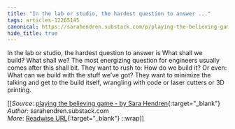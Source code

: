```yaml
---
title: "In the lab or studio, the hardest question to answer ..."
tags: articles-12265145
canonical: https://sarahendren.substack.com/p/playing-the-believing-game
hide_title: true
---
```


In the lab or studio, the hardest question to answer is What shall we build? What shall we? The most energizing question for engineers usually comes after this shall bit. They want to rush to: How do we build it? Or even: What can we build with the stuff we’ve got? They want to minimize the talking and get to the build itself, wrangling with code or laser cutters or 3D printing.


[[_Source_: [playing the believing game - by Sara Hendren](https://sarahendren.substack.com/p/playing-the-believing-game){:target="_blank"}<br>
_Author_: sarahendren.substack.com<br>
_More_: [Readwise URL](https://readwise.io/open/258296115){:target="_blank"}
::wrap]]